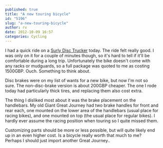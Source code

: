 ```yaml
---
published: true
title: "A new touring bicycle"
id: "5196"
slug: "a-new-touring-bicycle"
author: rv
date: 2012-10-09 16:57
categories: Cycling
---
```

I had a quick ride on a <a href="http://surlybikes.com/bikes/disc_trucker" target="_blank">Surly Disc Trucker</a> today. The ride felt really good. I was only on it for a couple of minutes though, so it's hard to tell if it'll be comfortable during a long trip. Unfortunately the bike doesn't come with any racks or mudguards, so a full package was quoted to me as costing 1500GBP. Ouch. Something to think about.

Disc brakes were on my list of wants for a new bike, but now I'm not so sure. The non-disc-brake version is about 200GBP cheaper. The one I rode today had particularly thick tires, and replacing them also cost extra.

The thing I disliked most about it was the brake placement on the handlebars. My old Giant Great Journey had two brake handles for front and rear each, one mounted on the lower area of the handlebars (usual place for racing bikes), and one mounted on top (the usual place for regular bikes). I hardly ever assume the racing position when touring so I quite missed them.

Customizing parts should be more or less possible, but will quite likely end up in an even higher cost. Is a bicycle really worth that much to me? Perhaps I should just import another Great Journey..
